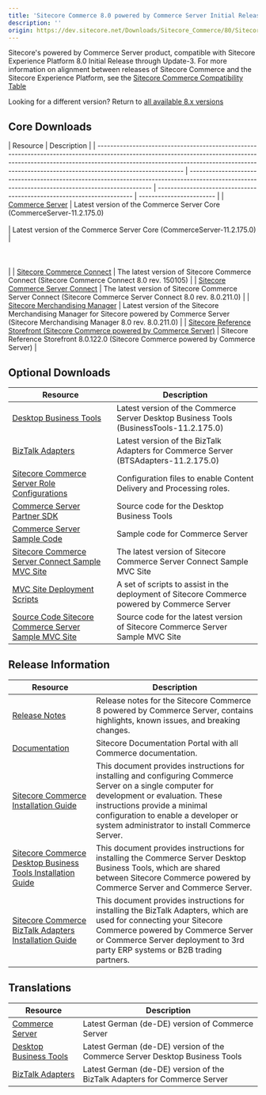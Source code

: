 ```yaml
---
title: 'Sitecore Commerce 8.0 powered by Commerce Server Initial Release'
description: ''
origin: https://dev.sitecore.net/Downloads/Sitecore_Commerce/80/Sitecore_Commerce_80_powered_by_Commerce_Server_Initial_Release.aspx
---
```


Sitecore's powered by Commerce Server product, compatible with Sitecore Experience Platform 8.0 Initial Release through Update-3. For more information on alignment between releases of Sitecore Commerce and the Sitecore Experience Platform, see the [Sitecore Commerce Compatibility Table](https://kb.sitecore.net/articles/316437)

Looking for a different version? Return to [all available 8.x versions](/downloads/Sitecore_Commerce)

## Core Downloads

| Resource                                                                                                                                                                                                                                                              | Description                                                                                                                                      |
| --------------------------------------------------------------------------------------------------------------------------------------------------------------------------------------------------------------------------------------------------------------------- | ------------------------------------------------------------------------------------------------------------------------------------------------ | ---------------------------------------------------------------------- | ------------------------ |
| [Commerce Server](https://scdp.blob.core.windows.net/downloads/Sitecore%20Commerce/80/Sitecore%20Commerce%2080%20powered%20by%20Commerce%20Server%20Initial%20Release/Secure/CommerceServer-11.2.175.0.exe)                                                           | Latest version of the Commerce Server Core (CommerceServer-11.2.175.0) <br /><br />                                                              | Latest version of the Commerce Server Core (CommerceServer-11.2.175.0) | <br /><br /><br /><br /> |
| [Sitecore Commerce Connect](https://scdp.blob.core.windows.net/downloads/Sitecore%20Commerce/80/Sitecore%20Commerce%2080%20powered%20by%20Commerce%20Server%20Initial%20Release/Secure/Sitecore%20Commerce%20Connect%208.0%20rev.%20150105.zip)                       | The latest version of Sitecore Commerce Connect (Sitecore Commerce Connect 8.0 rev. 150105)                                                      |
| [Sitecore Commerce Server Connect](https://scdp.blob.core.windows.net/downloads/Sitecore%20Commerce/80/Sitecore%20Commerce%2080%20powered%20by%20Commerce%20Server%20Initial%20Release/Secure/Sitecore%20Commerce%20Server%20Connect%208.0%20rev.%208.0.211.0.update) | The latest version of Sitecore Commerce Server Connect (Sitecore Commerce Server Connect 8.0 rev. 8.0.211.0)                                     |
| [Sitecore Merchandising Manager](https://scdp.blob.core.windows.net/downloads/Sitecore%20Commerce/80/Sitecore%20Commerce%2080%20powered%20by%20Commerce%20Server%20Initial%20Release/Secure/Sitecore%20Merchandising%20Manager%208.0%20rev.%208.0.211.0.update)       | Latest version of the Sitecore Merchandising Manager for Sitecore powered by Commerce Server (Sitecore Merchandising Manager 8.0 rev. 8.0.211.0) |
| [Sitecore Reference Storefront (Sitecore Commerce powered by Commerce Server)](https://github.com/Sitecore/Reference-Storefront/releases)                                                                                                                             | Sitecore Reference Storefront 8.0.122.0 (Sitecore Commerce powered by Commerce Server)                                                           |

## Optional Downloads

| Resource                                                                                                                                                                                                                                                                                     | Description                                                                                    |
| -------------------------------------------------------------------------------------------------------------------------------------------------------------------------------------------------------------------------------------------------------------------------------------------- | ---------------------------------------------------------------------------------------------- |
| [Desktop Business Tools](https://scdp.blob.core.windows.net/downloads/Sitecore%20Commerce/80/Sitecore%20Commerce%2080%20powered%20by%20Commerce%20Server%20Initial%20Release/Secure/BusinessTools-11.2.175.0.exe)                                                                            | Latest version of the Commerce Server Desktop Business Tools (BusinessTools-11.2.175.0) <br /> |
| [BizTalk Adapters](https://scdp.blob.core.windows.net/downloads/Sitecore%20Commerce/80/Sitecore%20Commerce%2080%20powered%20by%20Commerce%20Server%20Initial%20Release/Secure/BTSAdapters-11.2.175.0.exe)                                                                                    | Latest version of the BizTalk Adapters for Commerce Server (BTSAdapters-11.2.175.0)            |
| [Sitecore Commerce Server Role Configurations](https://scdp.blob.core.windows.net/downloads/Sitecore%20Commerce/80/Sitecore%20Commerce%2080%20powered%20by%20Commerce%20Server%20Initial%20Release/Secure/CommerceServerRoleConfigurations.zip)                                              | Configuration files to enable Content Delivery and Processing roles. <br />                    |
| [Commerce Server Partner SDK](https://marketplace.sitecore.net/Modules/Commerce_Server_Desktop_Business_Tools_SDK?sc_lang=en)                                                                                                                                                                | Source code for the Desktop Business Tools                                                     |
| [Commerce Server Sample Code](https://marketplace.sitecore.net/Modules/Commerce_Server_SDK?sc_lang=en)                                                                                                                                                                                       | Sample code for Commerce Server                                                                |
| [Sitecore Commerce Server Connect Sample MVC Site](https://scdp.blob.core.windows.net/downloads/Sitecore%20Commerce/80/Sitecore%20Commerce%2080%20powered%20by%20Commerce%20Server%20Initial%20Release/Secure/Sitecore%20Commerce%20Server%20Connect%20Sample%20MVC%20Site.8.0.211.0.update) | The latest version of Sitecore Commerce Server Connect Sample MVC Site                         |
| [MVC Site Deployment Scripts](https://scdp.blob.core.windows.net/downloads/Sitecore%20Commerce/80/Sitecore%20Commerce%2080%20powered%20by%20Commerce%20Server%20Initial%20Release/Secure/Deploy.zip)                                                                                         | A set of scripts to assist in the deployment of Sitecore Commerce powered by Commerce Server   |
| [Source Code Sitecore Commerce Server Sample MVC Site](https://marketplace.sitecore.net/Modules/Commerce_Server_Sample_MVC_Site_Source?sc_lang=en)                                                                                                                                           | Source code for the latest version of Sitecore Commerce Server Sample MVC Site                 |

## Release Information

| Resource                                                                                                                                                                              | Description                                                                                                                                                                                                                                                                |
| ------------------------------------------------------------------------------------------------------------------------------------------------------------------------------------- | -------------------------------------------------------------------------------------------------------------------------------------------------------------------------------------------------------------------------------------------------------------------------- |
| [Release Notes](http://commercesdn.sitecore.net/SCpbcs80/Readme/en-us/)                                                                                                               | Release notes for the Sitecore Commerce 8 powered by Commerce Server, contains highlights, known issues, and breaking changes.                                                                                                                                             |
| [Documentation](https://doc.sitecore.com/)                                                                                                                                            | Sitecore Documentation Portal with all Commerce documentation.                                                                                                                                                                                                             |
| [Sitecore Commerce Installation Guide](http://commercesdn.sitecore.net/SCpbCS80/SitecoreCommerceInstallationGuide/en-us/index_frames.html)                                            | This document provides instructions for installing and configuring Commerce Server on a single computer for development or evaluation. These instructions provide a minimal configuration to enable a developer or system administrator to install Commerce Server. <br /> |
| [Sitecore Commerce Desktop Business Tools Installation Guide](http://commercesdn.sitecore.net/SCpbCS80/SitecoreCommerceDesktopBusinessToolsInstallationGuide/en-us/index_frames.html) | This document provides instructions for installing the Commerce Server Desktop Business Tools, which are shared between Sitecore Commerce powered by Commerce Server and Commerce Server. <br />                                                                           |
| [Sitecore Commerce BizTalk Adapters Installation Guide](http://commercesdn.sitecore.net/SCpbCS80/SitecoreCommerceBizTalkAdaptersInstallationGuide/en-us/index_frames.html)            | This document provides instructions for installing the BizTalk Adapters, which are used for connecting your Sitecore Commerce powered by Commerce Server or Commerce Server deployment to 3rd party ERP systems or B2B trading partners. <br />                            |

## Translations

| Resource                                                                                                                                                                                                          | Description                                                                        |
| ----------------------------------------------------------------------------------------------------------------------------------------------------------------------------------------------------------------- | ---------------------------------------------------------------------------------- |
| [Commerce Server](https://scdp.blob.core.windows.net/downloads/Sitecore%20Commerce/80/Sitecore%20Commerce%2080%20powered%20by%20Commerce%20Server%20Initial%20Release/Secure/CommerceServer-11.2.178.0.exe)       | Latest German (de-DE) version of Commerce Server <br />                            |
| [Desktop Business Tools](https://scdp.blob.core.windows.net/downloads/Sitecore%20Commerce/80/Sitecore%20Commerce%2080%20powered%20by%20Commerce%20Server%20Initial%20Release/Secure/BusinessTools-11.2.178.0.exe) | Latest German (de-DE) version of the Commerce Server Desktop Business Tools <br /> |
| [BizTalk Adapters](https://scdp.blob.core.windows.net/downloads/Sitecore%20Commerce/80/Sitecore%20Commerce%2080%20powered%20by%20Commerce%20Server%20Initial%20Release/Secure/BTSAdapters-11.2.178.0.exe)         | Latest German (de-DE) version of the BizTalk Adapters for Commerce Server <br />   |
